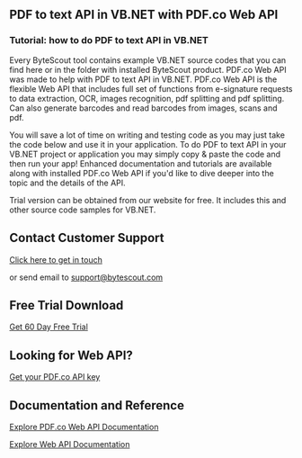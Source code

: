 ## PDF to text API in VB.NET with PDF.co Web API

### Tutorial: how to do PDF to text API in VB.NET

Every ByteScout tool contains example VB.NET source codes that you can find here or in the folder with installed ByteScout product. PDF.co Web API was made to help with PDF to text API in VB.NET. PDF.co Web API is the flexible Web API that includes full set of functions from e-signature requests to data extraction, OCR, images recognition, pdf splitting and pdf splitting. Can also generate barcodes and read barcodes from images, scans and pdf.

You will save a lot of time on writing and testing code as you may just take the code below and use it in your application. To do PDF to text API in your VB.NET project or application you may simply copy & paste the code and then run your app! Enhanced documentation and tutorials are available along with installed PDF.co Web API if you'd like to dive deeper into the topic and the details of the API.

Trial version can be obtained from our website for free. It includes this and other source code samples for VB.NET.

## Contact Customer Support

[Click here to get in touch](https://bytescout.zendesk.com/hc/en-us/requests/new?subject=PDF.co%20Web%20API%20Question)

or send email to [support@bytescout.com](mailto:support@bytescout.com?subject=PDF.co%20Web%20API%20Question) 

## Free Trial Download

[Get 60 Day Free Trial](https://bytescout.com/download/web-installer?utm_source=github-readme)

## Looking for Web API? 

[Get your PDF.co API key](https://pdf.co/documentation/api?utm_source=github-readme)

## Documentation and Reference

[Explore PDF.co Web API Documentation](https://bytescout.com/documentation/index.html?utm_source=github-readme)

[Explore Web API Documentation](https://pdf.co/documentation/api?utm_source=github-readme)